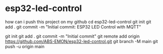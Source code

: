 # esp32-led-control
how can i push this project on my github
cd esp32-led-control
git init
git add .
git commit -m "Initial commit: ESP32 LED Control with MQTT"


git init
git add .
git commit -m "Initial commit"
git remote add origin https://github.com/ABS-EMON/esp32-led-control.git
git branch -M main
git push -u origin main
